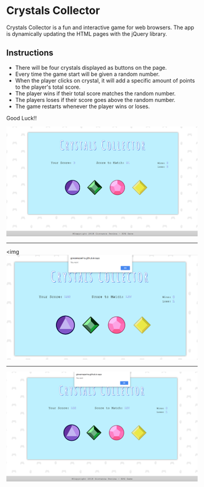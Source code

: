 # Crystals Collector 

Crystals Collector is a fun and interactive game for web browsers. The app is dynamically updating the HTML pages with the jQuery library.


## Instructions

- There will be four crystals displayed as buttons on the page.
- Every time the game start will be given a random number.
- When the player clicks on crystal, it will add a specific amount of points to the player's total score. 
- The player wins if their total score matches the random number.
- The players loses if their score goes above the random number.
- The game restarts whenever the player wins or loses.

 Good Luck!!

 ![GameView](assets/images/game.png)

---
 
 <img  ![GameView](assets/images/win.png)

 ---
 ![GameView](assets/images/loss.png)

